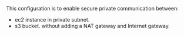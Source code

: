 This configuration is to enable secure private communication between:
- ec2 instance in private subnet.
- s3 bucket.
without adding a NAT gateway and Internet gateway.
